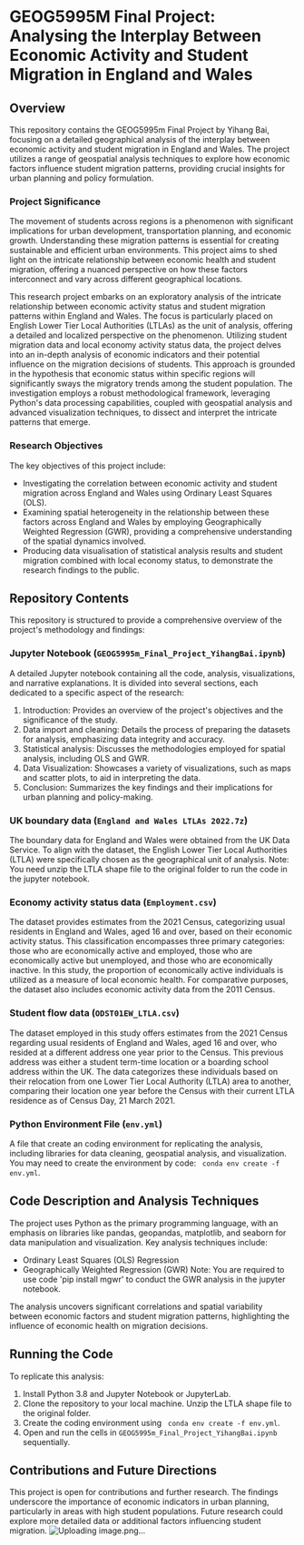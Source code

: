 # GEOG5995M Final Project: Analysing the Interplay Between Economic Activity and Student Migration in England and Wales

## Overview
This repository contains the GEOG5995m Final Project by Yihang Bai, focusing on a detailed geographical analysis of the interplay between economic activity and student migration in England and Wales. The project utilizes a range of geospatial analysis techniques to explore how economic factors influence student migration patterns, providing crucial insights for urban planning and policy formulation.

### Project Significance
The movement of students across regions is a phenomenon with significant implications for urban development, transportation planning, and economic growth. Understanding these migration patterns is essential for creating sustainable and efficient urban environments. This project aims to shed light on the intricate relationship between economic health and student migration, offering a nuanced perspective on how these factors interconnect and vary across different geographical locations.

This research project embarks on an exploratory analysis of the intricate relationship between economic activity status and student migration patterns within England and Wales. The focus is particularly placed on English Lower Tier Local Authorities (LTLAs) as the unit of analysis, offering a detailed and localized perspective on the phenomenon. Utilizing student migration data and local economy activity status data, the project delves into an in-depth analysis of economic indicators and their potential influence on the migration decisions of students. This approach is grounded in the hypothesis that economic status within specific regions will significantly sways the migratory trends among the student population. The investigation employs a robust methodological framework, leveraging Python's data processing capabilities, coupled with geospatial analysis and advanced visualization techniques, to dissect and interpret the intricate patterns that emerge.

### Research Objectives
The key objectives of this project include:

- Investigating the correlation between economic activity and student migration across England and Wales using Ordinary Least Squares (OLS).
- Examining spatial heterogeneity in the relationship between these factors across England and Wales by employing Geographically Weighted Regression (GWR), providing a comprehensive understanding of the spatial dynamics involved.
- Producing data visualisation of statistical analysis results and student migration combined with local economy status, to demonstrate the research findings to the public.

## Repository Contents
This repository is structured to provide a comprehensive overview of the project's methodology and findings:

### Jupyter Notebook (`GEOG5995m_Final_Project_YihangBai.ipynb`)
A detailed Jupyter notebook containing all the code, analysis, visualizations, and narrative explanations. It is divided into several sections, each dedicated to a specific aspect of the research:
1.	Introduction: Provides an overview of the project's objectives and the significance of the study.
2.	Data import and cleaning: Details the process of preparing the datasets for analysis, emphasizing data integrity and accuracy.
3.	Statistical analysis: Discusses the methodologies employed for spatial analysis, including OLS and GWR.
4.	Data Visualization: Showcases a variety of visualizations, such as maps and scatter plots, to aid in interpreting the data.
5.	Conclusion: Summarizes the key findings and their implications for urban planning and policy-making.

### UK boundary data (`England and Wales LTLAs 2022.7z`)
The boundary data for England and Wales were obtained from the UK Data Service. To align with the dataset, the English Lower Tier Local Authorities (LTLA) were specifically chosen as the geographical unit of analysis.
Note: You need unzip the LTLA shape file to the original folder to run the code in the jupyter notebook.

### Economy activity status data (`Employment.csv`)
The dataset provides estimates from the 2021 Census, categorizing usual residents in England and Wales, aged 16 and over, based on their economic activity status. This classification encompasses three primary categories: those who are economically active and employed, those who are economically active but unemployed, and those who are economically inactive. In this study, the proportion of economically active individuals is utilized as a measure of local economic health. For comparative purposes, the dataset also includes economic activity data from the 2011 Census.

### Student flow data (`ODST01EW_LTLA.csv`)
The dataset employed in this study offers estimates from the 2021 Census regarding usual residents of England and Wales, aged 16 and over, who resided at a different address one year prior to the Census. This previous address was either a student term-time location or a boarding school address within the UK. The data categorizes these individuals based on their relocation from one Lower Tier Local Authority (LTLA) area to another, comparing their location one year before the Census with their current LTLA residence as of Census Day, 21 March 2021.

### Python Environment File (`env.yml`)
A file that create an coding environment for replicating the analysis, including libraries for data cleaning, geospatial analysis, and visualization. You may need to create the environment by code: ` conda env create -f env.yml`.

## Code Description and Analysis Techniques
The project uses Python as the primary programming language, with an emphasis on libraries like pandas, geopandas, matplotlib, and seaborn for data manipulation and visualization. Key analysis techniques include:
- Ordinary Least Squares (OLS) Regression
- Geographically Weighted Regression (GWR)
Note: You are required to use code 'pip install mgwr' to conduct the GWR analysis in the jupyter notebook.

The analysis uncovers significant correlations and spatial variability between economic factors and student migration patterns, highlighting the influence of economic health on migration decisions.

## Running the Code
To replicate this analysis:
1. Install Python 3.8 and Jupyter Notebook or JupyterLab.
2. Clone the repository to your local machine. Unzip the LTLA shape file to the original folder.
3. Create the coding environment using ` conda env create -f env.yml`.
4. Open and run the cells in `GEOG5995m_Final_Project_YihangBai.ipynb` sequentially.

## Contributions and Future Directions
This project is open for contributions and further research. The findings underscore the importance of economic indicators in urban planning, particularly in areas with high student populations. Future research could explore more detailed data or additional factors influencing student migration.
![Uploading image.png…]()
